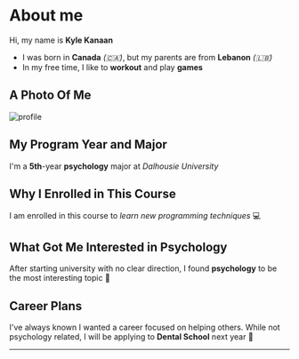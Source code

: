 # About me
Hi, my name is **Kyle Kanaan**
- I was born in __Canada__ _(🇨🇦)_, but my parents are from __Lebanon__ _(🇱🇧)_
- In my free time, I like to __workout__ and play __games__


## A Photo Of Me
![profile](https://github.com/user-attachments/assets/95e04524-7bdc-4219-8e16-73b153816072)


## My Program Year and Major
I'm a **5th**-year **psychology** major at *Dalhousie University*


## Why I Enrolled in This Course
I am enrolled in this course to *learn new programming techniques* 💻


## What Got Me Interested in Psychology
After starting university with no clear direction, I found **psychology** to be the most interesting topic 🧠


## Career Plans
I've always known I wanted a career focused on helping others. While not psychology related, I will be applying to __Dental School__ next year 🦷

---
